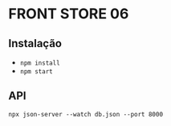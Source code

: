 # FRONT STORE 06

## Instalação

- `npm install`
- `npm start`

## API
`npx json-server --watch db.json --port 8000`

